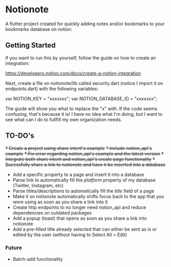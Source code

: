 # Notionote

A flutter project created for quickly adding notes and/or bookmarks to your bookmarks database on notion.

## Getting Started

If you want to run this by yourself, follow the guide on how to create an integration:

https://developers.notion.com/docs/create-a-notion-integration

Next, create a file on notionote/lib called security.dart (notice I import it on endpoints.dart) with the following variables:

var NOTION_KEY = "xxxxxxx";
var NOTION_DATABASE_ID = "xxxxxxx";

The guide will show you what to replace the "x" with. If the code seems confusing, that's because it is! I have no idea what I'm doing, but I want to see what can I do to fullfill my own organization needs.

## TO-DO's
~~* Create a project using share intent's example~~
~~* Include notion_api's example~~
~~* Fix error regarding notion_api's example and the latest version~~
~~* Integrate both share intent and notion_api's create page functionality~~
~~* Sucessfully share a link to notionote and have it be inserted into a database~~
* Add a specific property to a page and insert it into a database
* Parse link to automatically fill the *platform* property of my database (Twitter, Instagram, etc)
* Parse titles/descriptions to automatically fill the *title* field of a page
* Make it so notionote automatically shifts focus back to the app that you were using as soon as you share a link into it
* Create http endpoints to no longer need notion_api and reduce dependencies on outdated packages
* Add a popup (toast) that opens as soon as you share a link into notionote
* Add a pre-filled title already selected that can either be sent as is or edited by the user (without having to Select All > Edit)

### Future
* Batch-add functionality